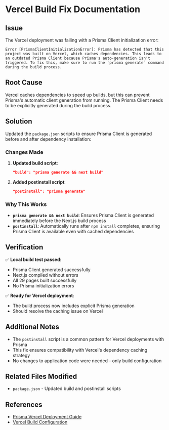 # Vercel Build Fix Documentation

## Issue
The Vercel deployment was failing with a Prisma Client initialization error:

```
Error [PrismaClientInitializationError]: Prisma has detected that this project was built on Vercel, which caches dependencies. This leads to an outdated Prisma Client because Prisma's auto-generation isn't triggered. To fix this, make sure to run the `prisma generate` command during the build process.
```

## Root Cause
Vercel caches dependencies to speed up builds, but this can prevent Prisma's automatic client generation from running. The Prisma Client needs to be explicitly generated during the build process.

## Solution
Updated the `package.json` scripts to ensure Prisma Client is generated before and after dependency installation:

### Changes Made

1. **Updated build script**:
   ```json
   "build": "prisma generate && next build"
   ```

2. **Added postinstall script**:
   ```json
   "postinstall": "prisma generate"
   ```

### Why This Works

- **`prisma generate && next build`**: Ensures Prisma Client is generated immediately before the Next.js build process
- **`postinstall`**: Automatically runs after `npm install` completes, ensuring Prisma Client is available even with cached dependencies

## Verification

✅ **Local build test passed**: 
- Prisma Client generated successfully
- Next.js compiled without errors
- All 29 pages built successfully
- No Prisma initialization errors

✅ **Ready for Vercel deployment**: 
- The build process now includes explicit Prisma generation
- Should resolve the caching issue on Vercel

## Additional Notes

- The `postinstall` script is a common pattern for Vercel deployments with Prisma
- This fix ensures compatibility with Vercel's dependency caching strategy
- No changes to application code were needed - only build configuration

## Related Files Modified

- `package.json` - Updated build and postinstall scripts

## References

- [Prisma Vercel Deployment Guide](https://pris.ly/d/vercel-build)
- [Vercel Build Configuration](https://vercel.com/docs/functions/serverless-functions/runtimes/node-js#node.js-version)
